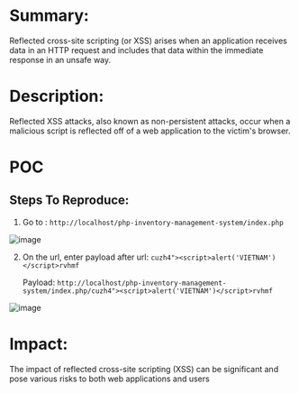 # Summary: 

Reflected cross-site scripting (or XSS) arises when an application receives data in an HTTP request and includes that data within the immediate response in an unsafe way.

# Description:

Reflected XSS attacks, also known as non-persistent attacks, occur when a malicious script is reflected off of a web application to the victim's browser.

# POC

## Steps To Reproduce:

1.  Go to : `http://localhost/php-inventory-management-system/index.php`

![image](https://github.com/ThuanNguyen115685/Report/assets/101619051/a7e34caf-3c9d-455a-9d29-2b05cd21d47e)

2.  On the url, enter payload after url: `cuzh4"><script>alert('VIETNAM')</script>rvhmf`

    Payload: `http://localhost/php-inventory-management-system/index.php/cuzh4"><script>alert('VIETNAM')</script>rvhmf`
    
![image](https://github.com/ThuanNguyen115685/Report/assets/101619051/cf81a84c-5b2f-482a-baf2-2fac74c25c3b)

# Impact:

The impact of reflected cross-site scripting (XSS) can be significant and pose various risks to both web applications and users
